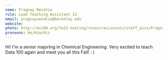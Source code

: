 ```yaml
---
name: Pragnay Nevatia
role: Lead Teaching Assistant 12
email: pragnaynevatia@berkeley.edu
website: 
photo: http://ds100.org/fa23-testing/resources/assets/staff_pics/Pragnay_Nevatia.jpeg
pronouns: He/Him/His
---
```

Hi! I'm a senior majoring in Chemical Engineering. Very excited to teach Data 100 again and meet you all this Fall! : )
